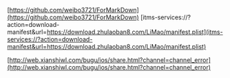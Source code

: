 [https://github.com/weibo3721/ForMarkDown](https://github.com/weibo3721/ForMarkDown)
[itms-services://?action=download-manifest&url=https://download.zhulaoban8.com/LiMao/manifest.plist](itms-services://?action=download-manifest&url=https://download.zhulaoban8.com/LiMao/manifest.plist)


[http://web.xianshiwl.com/bugu/ios/share.html?channel=channel_error](http://web.xianshiwl.com/bugu/ios/share.html?channel=channel_error)


